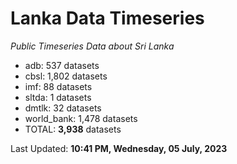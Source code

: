 # Lanka Data Timeseries
*Public Timeseries Data about Sri Lanka*

* adb: 537 datasets
* cbsl: 1,802 datasets
* imf: 88 datasets
* sltda: 1 datasets
* dmtlk: 32 datasets
* world_bank: 1,478 datasets
* TOTAL: **3,938** datasets

Last Updated: **10:41 PM, Wednesday, 05 July, 2023**